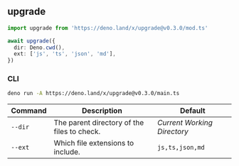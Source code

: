 ## upgrade

```ts
import upgrade from 'https://deno.land/x/upgrade@v0.3.0/mod.ts'

await upgrade({
  dir: Deno.cwd(),
  ext: ['js', 'ts', 'json', 'md'],
})
```

### CLI

```bash
deno run -A https://deno.land/x/upgrade@v0.3.0/main.ts
```

| Command | Description                                 | Default                     |
| ------- | ------------------------------------------- | --------------------------- |
| `--dir` | The parent directory of the files to check. | _Current Working Directory_ |
| `--ext` | Which file extensions to include.           | `js,ts,json,md`             |
